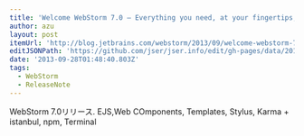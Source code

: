 ```yaml
---
title: 'Welcome WebStorm 7.0 – Everything you need, at your fingertips, without compromise | JetBrains WebStorm Blog'
author: azu
layout: post
itemUrl: 'http://blog.jetbrains.com/webstorm/2013/09/welcome-webstorm-7-0-everything-you-need-at-your-fingertips-without-compromise/'
editJSONPath: 'https://github.com/jser/jser.info/edit/gh-pages/data/2013/09/index.json'
date: '2013-09-28T01:48:40.803Z'
tags:
  - WebStorm
  - ReleaseNote
---
```

WebStorm 7.0リリース.
EJS,Web COmponents, Templates, Stylus, Karma + istanbul, npm, Terminal
